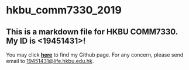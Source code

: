 hkbu_comm7330_2019
========
## This is a markdown file for HKBU COMM7330. My ID is <19451431>!
You may click [**here**](https://github.com/SimonWangOne) to find my Github page.
For any concern, please send email to <19451431@life.hkbu.edu.hk>.
